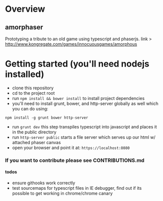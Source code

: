 # Overview
## amorphaser
Prototyping a tribute to an old game using typescript and phaserjs. link > http://www.kongregate.com/games/innocuousgames/amorphous

# Getting started (you'll need nodejs installed)
- clone this repository
- cd to the project root
- run ```npm install && bower install``` to install project dependencies
- you'll need to install grunt, bower, and http-server globally as well which you can do using:
```
npm install -g grunt bower http-server
```
- run ```grunt dev``` this step transpiles typescript into javascript and places it in the public directory
- run ```http-server public``` starts a file server which serves up our html w/ attached phaser canvas
- open your browser and point it at: ```https://localhost:8080```

### If you want to contribute please see CONTRIBUTIONS.md


#### todos
- ensure githooks work correctly
- test sourcemaps for typescript files in IE debugger, find out if its possible to get working in chrome/chrome canary
